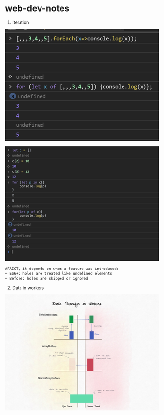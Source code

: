 # web-dev-notes

1. Iteration


![alt text](https://github.com/everthis/web-dev-notes/blob/master/images/iteration.png "iteration")

![alt text](https://github.com/everthis/web-dev-notes/blob/master/images/iteration1.jpeg "iteration")

```
AFAICT, it depends on when a feature was introduced:
– ES6+: holes are treated like undefined elements
– Before: holes are skipped or ignored
```

2. Data in workers


![alt text](https://github.com/everthis/web-dev-notes/blob/master/images/data-in-workers.jpeg "workers")
